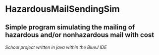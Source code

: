 # HazardousMailSendingSim
## Simple program simulating the mailing of hazardous and/or nonhazardous mail with cost
###### School project written in java within the BlueJ IDE
